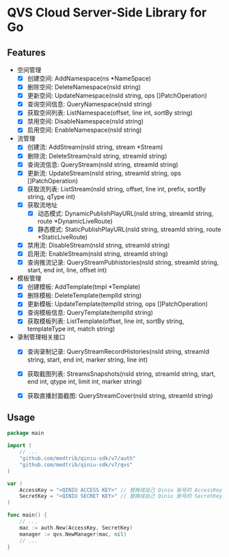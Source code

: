 # QVS Cloud Server-Side Library for Go

## Features

- 空间管理
    - [x] 创建空间: AddNamespace(ns *NameSpace)
	- [x] 删除空间: DeleteNamespace(nsId string)
	- [x] 更新空间: UpdateNamespace(nsId string, ops []PatchOperation)
	- [x] 查询空间信息: QueryNamespace(nsId string)
	- [x] 获取空间列表: ListNamespace(offset, line int, sortBy string)
	- [x] 禁用空间: DisableNamespace(nsId string)
    - [x] 启用空间: EnableNamespace(nsId string)

- 流管理
    - [x] 创建流: AddStream(nsId string, stream *Stream)
    - [x] 删除流: DeleteStream(nsId string, streamId string)
    - [x] 查询流信息: QueryStream(nsId string, streamId string)
    - [x] 更新流: UpdateStream(nsId string, streamId string, ops []PatchOperation)
    - [x] 获取流列表: ListStream(nsId string, offset, line int, prefix, sortBy string, qType int)
    - [x] 获取流地址
        - [x] 动态模式: DynamicPublishPlayURL(nsId string, streamId string, route *DynamicLiveRoute)
        - [x] 静态模式: StaticPublishPlayURL(nsId string, streamId string, route *StaticLiveRoute)
    - [x] 禁用流: DisableStream(nsId string, streamId string)
    - [x] 启用流: EnableStream(nsId string, streamId string)
    - [x] 查询推流记录: QueryStreamPubhistories(nsId string, streamId string, start, end int, line, offset int)

- 模板管理
    - [x] 创建模板: AddTemplate(tmpl *Template)
    - [x] 删除模板: DeleteTemplate(templId string)
    - [x] 更新模板: UpdateTemplate(templId string, ops []PatchOperation)
    - [x] 查询模板信息: QueryTemplate(templId string)
    - [x] 获取模板列表: ListTemplate(offset, line int, sortBy string, templateType int, match string)

- 录制管理相关接口
    - [x] 查询录制记录: QueryStreamRecordHistories(nsId string, streamId string, start, end int, marker string, line int)
    - [x] 获取截图列表: StreamsSnapshots(nsId string, streamId string, start, end int, qtype int, limit int, marker string)
    - [x] 获取直播封面截图: QueryStreamCover(nsId string, streamId string)


## Usage

```go
package main

import (
	// ...
	"github.com/medtrib/qiniu-sdk/v7/auth"
	"github.com/medtrib/qiniu-sdk/v7/qvs"
)

var (
	AccessKey = "<QINIU ACCESS KEY>" // 替换成自己 Qiniu 账号的 AccessKey.
	SecretKey = "<QINIU SECRET KEY>" // 替换成自己 Qiniu 账号的 SecretKey.
)

func main() {
	// ...
	mac := auth.New(AccessKey, SecretKey)
	manager := qvs.NewManager(mac, nil)
	// ...
}
```

